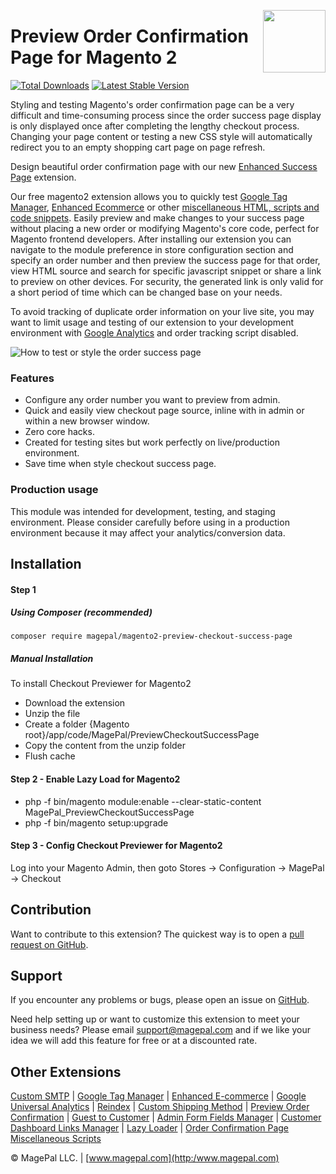 <a href="https://www.magepal.com" ><img src="https://image.ibb.co/dHBkYH/Magepal_logo.png" width="100" align="right" /></a>

# Preview Order Confirmation Page for Magento 2

[![Total Downloads](https://poser.pugx.org/magepal/magento2-preview-checkout-success-page/downloads)](https://packagist.org/packages/magepal/magento2-preview-checkout-success-page)
[![Latest Stable Version](https://poser.pugx.org/magepal/magento2-preview-checkout-success-page/v/stable)](https://packagist.org/packages/magepal/magento2-preview-checkout-success-page)

Styling and testing Magento's order confirmation page can be a very difficult and time-consuming process since the order success page display is only displayed once after completing the lengthy checkout process. Changing your page content or testing a new CSS style will automatically redirect you to an empty shopping cart page on page refresh.

Design beautiful order confirmation page with our new [Enhanced Success Page](https://www.magepal.com/magento2/extensions/enhanced-success-page.html) extension.

Our free magento2 extension allows you to quickly test [Google Tag Manager](https://www.magepal.com/magento2/extensions/google-tag-manager.html), [Enhanced Ecommerce](https://www.magepal.com/magento2/extensions/enhanced-ecommerce-for-google-tag-manager.html) or other [miscellaneous HTML, scripts and code snippets](https://www.magepal.com/magento2/extensions/order-confirmation-miscellaneous-scripts-for-magento-2.html). Easily preview and make changes to your success page without placing a new order or modifying Magento's core code, perfect for Magento frontend developers. After installing our extension you can navigate to the module preference in store configuration section and specify an order number and then preview the success page for that order, view HTML source and search for specific javascript snippet or share a link to preview on other devices. For security, the generated link is only valid for a short period of time which can be changed base on your needs.

To avoid tracking of duplicate order information on your live site, you may want to limit usage and testing of our extension to your development environment with [Google Analytics](https://www.magepal.com/magento2/extensions/enhanced-ecommerce-for-google-tag-manager.html) and order tracking script disabled.

![How to test or style the order success page](https://image.ibb.co/h9ssDH/Preview_Checkout_Success_Page_for_Magento.gif)

### Features
- Configure any order number you want to preview from admin.
- Quick and easily view checkout page source, inline with in admin or within a new browser window.
- Zero core hacks.
- Created for testing sites but work perfectly on live/production environment.
- Save time when style checkout success page.

### Production usage

This module was intended for development, testing, and staging environment. Please consider carefully before using in a production environment because it may affect your analytics/conversion data.


## Installation

#### Step 1
##### Using Composer (recommended)

```
composer require magepal/magento2-preview-checkout-success-page
```


##### Manual Installation
To install Checkout Previewer for Magento2
 * Download the extension
 * Unzip the file
 * Create a folder {Magento root}/app/code/MagePal/PreviewCheckoutSuccessPage
 * Copy the content from the unzip folder
 * Flush cache

#### Step 2 -  Enable Lazy Load for Magento2
 * php -f bin/magento module:enable --clear-static-content MagePal_PreviewCheckoutSuccessPage
 * php -f bin/magento setup:upgrade

#### Step 3 - Config Checkout Previewer for Magento2
Log into your Magento Admin, then goto Stores -> Configuration -> MagePal -> Checkout

Contribution
---
Want to contribute to this extension? The quickest way is to open a [pull request on GitHub](https://help.github.com/articles/using-pull-requests).


Support
---
If you encounter any problems or bugs, please open an issue on [GitHub](https://github.com/magepal/magento2-preview-checkout-success-page/issues).

Need help setting up or want to customize this extension to meet your business needs? Please email support@magepal.com and if we like your idea we will add this feature for free or at a discounted rate.

Other Extensions
---
[Custom SMTP](https://www.magepal.com/magento2/extensions/custom-smtp.html) | [Google Tag Manager](https://www.magepal.com/magento2/extensions/google-tag-manager.html) | [Enhanced E-commerce](https://www.magepal.com/magento2/extensions/enhanced-ecommerce-for-google-tag-manager.html) | [Google Universal Analytics](https://www.magepal.com/magento2/extensions/google-universal-analytics-enhanced-ecommerce.html) | [Reindex](https://www.magepal.com/magento2/extensions/reindex.html) | [Custom Shipping Method](https://www.magepal.com/magento2/extensions/custom-shipping-rates-for-magento-2.html) | [Preview Order Confirmation](https://www.magepal.com/magento2/extensions/preview-order-confirmation-page-for-magento-2.html) | [Guest to Customer](https://www.magepal.com/magento2/extensions/guest-to-customer.html) | [Admin Form Fields Manager](https://www.magepal.com/magento2/extensions/admin-form-fields-manager-for-magento-2.html) | [Customer Dashboard Links Manager](https://www.magepal.com/magento2/extensions/customer-dashboard-links-manager-for-magento-2.html) | [Lazy Loader](https://www.magepal.com/magento2/extensions/lazy-load.html) | [Order Confirmation Page Miscellaneous Scripts](https://www.magepal.com/magento2/extensions/order-confirmation-miscellaneous-scripts-for-magento-2.html)

© MagePal LLC. | [www.magepal.com](http:/www.magepal.com)

